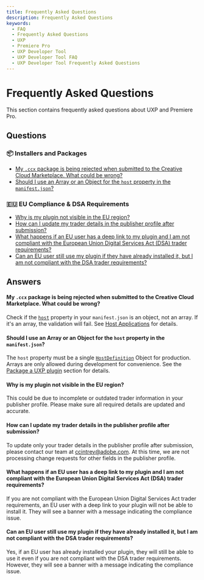 ```yaml
---
title: Frequently Asked Questions
description: Frequently Asked Questions
keywords:
  - FAQ
  - Frequently Asked Questions
  - UXP
  - Premiere Pro
  - UXP Developer Tool
  - UXP Developer Tool FAQ
  - UXP Developer Tool Frequently Asked Questions
---
```


# Frequently Asked Questions

This section contains frequently asked questions about UXP and Premiere Pro.

## Questions

### 📦 Installers and Packages

- [My `.ccx` package is being rejected when submitted to the Creative Cloud Marketplace. What could be wrong?](#my-ccx-package-is-being-rejected-when-submitted-to-the-creative-cloud-marketplace-what-could-be-wrong)
- [Should I use an Array or an Object for the `host` property in the `manifest.json`?](#should-i-use-an-array-or-an-object-for-the-host-property-in-the-manifestjson)

### 🇪🇺 EU Compliance & DSA Requirements

- [Why is my plugin not visible in the EU region?](#why-is-my-plugin-not-visible-in-the-eu-region)
- [How can I update my trader details in the publisher profile after submission?](#how-can-i-update-my-trader-details-in-the-publisher-profile-after-submission)
- [What happens if an EU user has a deep link to my plugin and I am not compliant with the European Union Digital Services Act (DSA) trader requirements?](#what-happens-if-an-eu-user-has-a-deep-link-to-my-plugin-and-i-am-not-compliant-with-the-european-union-digital-services-act-dsa-trader-requirements)
- [Can an EU user still use my plugin if they have already installed it, but I am not compliant with the DSA trader requirements?](#can-an-eu-user-still-use-my-plugin-if-they-have-already-installed-it-but-i-am-not-compliant-with-the-dsa-trader-requirements)

## Answers

<!-- Let's keep the answers in the same order as the questions! -->
<!-- 📦 Installers and Packages -->

#### My `.ccx` package is being rejected when submitted to the Creative Cloud Marketplace. What could be wrong?

Check if the [`host`](../../plugins/concepts/manifest/index.md#host) property in your `manifest.json` is an object, not an array. If it's an array, the validation will fail. See [Host Applications](../distribution/package/index.md#host-applications) for details.

#### Should I use an Array or an Object for the `host` property in the `manifest.json`?

The `host` property must be a single [`HostDefinition`](../../plugins/concepts/manifest/index.md#hostdefinition) Object for production. Arrays are only allowed during development for convenience. See the [Package a UXP plugin](../distribution/package/index.md#host-applications) section for details.

<!-- 🇪🇺 EU Compliance & DSA Requirements -->

#### Why is my plugin not visible in the EU region?

This could be due to incomplete or outdated trader information in your publisher profile. Please make sure all required details are updated and accurate.

#### How can I update my trader details in the publisher profile after submission?

To update only your trader details in the publisher profile after submission, please contact our team at [ccintrev@adobe.com](mailto:ccintrev@adobe.com). At this time, we are not processing change requests for other fields in the publisher profile.

#### What happens if an EU user has a deep link to my plugin and I am not compliant with the European Union Digital Services Act (DSA) trader requirements?

If you are not compliant with the European Union Digital Services Act trader requirements, an EU user with a deep link to your plugin will not be able to install it. They will see a banner with a message indicating the compliance issue.

#### Can an EU user still use my plugin if they have already installed it, but I am not compliant with the DSA trader requirements?

Yes, if an EU user has already installed your plugin, they will still be able to use it even if you are not compliant with the DSA trader requirements. However, they will see a banner with a message indicating the compliance issue.
